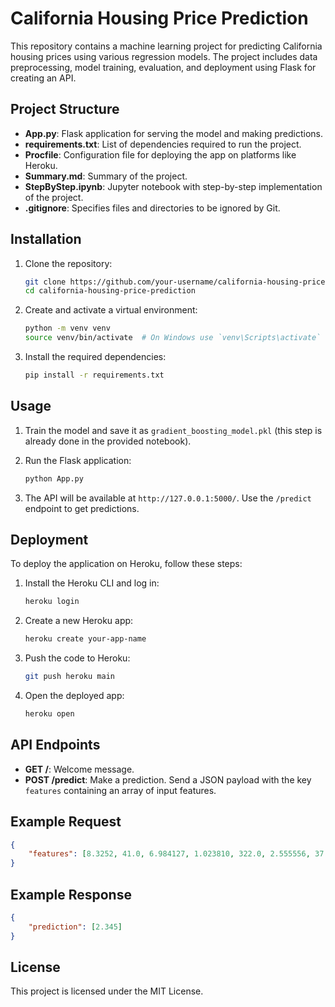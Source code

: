 # California Housing Price Prediction

This repository contains a machine learning project for predicting California housing prices using various regression models. The project includes data preprocessing, model training, evaluation, and deployment using Flask for creating an API.

## Project Structure

- **App.py**: Flask application for serving the model and making predictions.
- **requirements.txt**: List of dependencies required to run the project.
- **Procfile**: Configuration file for deploying the app on platforms like Heroku.
- **Summary.md**: Summary of the project.
- **StepByStep.ipynb**: Jupyter notebook with step-by-step implementation of the project.
- **.gitignore**: Specifies files and directories to be ignored by Git.

## Installation

1. Clone the repository:
    ```bash
    git clone https://github.com/your-username/california-housing-price-prediction.git
    cd california-housing-price-prediction
    ```

2. Create and activate a virtual environment:
    ```bash
    python -m venv venv
    source venv/bin/activate  # On Windows use `venv\Scripts\activate`
    ```

3. Install the required dependencies:
    ```bash
    pip install -r requirements.txt
    ```

## Usage

1. Train the model and save it as `gradient_boosting_model.pkl` (this step is already done in the provided notebook).

2. Run the Flask application:
    ```bash
    python App.py
    ```

3. The API will be available at `http://127.0.0.1:5000/`. Use the `/predict` endpoint to get predictions.

## Deployment

To deploy the application on Heroku, follow these steps:

1. Install the Heroku CLI and log in:
    ```bash
    heroku login
    ```

2. Create a new Heroku app:
    ```bash
    heroku create your-app-name
    ```

3. Push the code to Heroku:
    ```bash
    git push heroku main
    ```

4. Open the deployed app:
    ```bash
    heroku open
    ```

## API Endpoints

- **GET /**: Welcome message.
- **POST /predict**: Make a prediction. Send a JSON payload with the key `features` containing an array of input features.

## Example Request

```json
{
    "features": [8.3252, 41.0, 6.984127, 1.023810, 322.0, 2.555556, 37.88, -122.23]
}
```

## Example Response

```json
{
    "prediction": [2.345]
}
```

## License

This project is licensed under the MIT License.